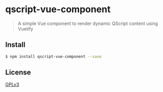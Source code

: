 # qscript-vue-component

> A simple Vue component to render dynamic QScript content using Vuetify

## <a name="install"></a>Install
```bash
$ npm install qscript-vue-component --save
```

## <a name="license"></a>License
[GPLv3](https://github.com/wmfs/qscript/blob/master/LICENSE)
